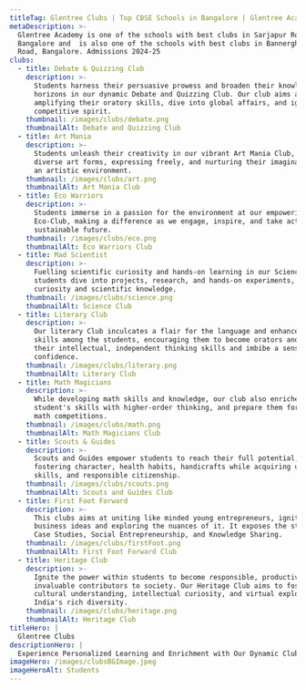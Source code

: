 ```yaml
---
titleTag: Glentree Clubs | Top CBSE Schools in Bangalore | Glentree Academy School
metaDescription: >-
  Glentree Academy is one of the schools with best clubs in Sarjapur Road,
  Bangalore and  is also one of the schools with best clubs in Bannerghatta
  Road, Bangalore. Admissions 2024-25
clubs:
  - title: Debate & Quizzing Club
    description: >-
      Students harness their persuasive prowess and broaden their knowledge
      horizons in our dynamic Debate and Quizzing Club. Our club aims at
      amplifying their oratory skills, dive into global affairs, and ignite
      competitive spirit.
    thumbnail: /images/clubs/debate.png
    thumbnailAlt: Debate and Quizzing Club
  - title: Art Mania
    description: >-
      Students unleash their creativity in our vibrant Art Mania Club, exploring
      diverse art forms, expressing freely, and nurturing their imagination in
      an artistic environment.
    thumbnail: /images/clubs/art.png
    thumbnailAlt: Art Mania Club
  - title: Eco Warriors
    description: >-
      Students immerse in a passion for the environment at our empowering
      Eco-Club, making a difference as we engage, inspire, and take action for a
      sustainable future.
    thumbnail: /images/clubs/eco.png
    thumbnailAlt: Eco Warriors Club
  - title: Mad Scientist
    description: >-
      Fuelling scientific curiosity and hands-on learning in our Science Club,
      students dive into projects, research, and hands-on experiments, building
      curiosity and scientific knowledge.
    thumbnail: /images/clubs/science.png
    thumbnailAlt: Science Club
  - title: Literary Club
    description: >-
      Our literary Club inculcates a flair for the language and enhance literary
      skills among the students, encouraging them to become orators and display
      their intellectual, independent thinking skills and imbibe a sense of
      confidence.
    thumbnail: /images/clubs/literary.png
    thumbnailAlt: Literary Club
  - title: Math Magicians
    description: >-
      While developing math skills and knowledge, our club also enriches
      student's skills with higher-order thinking, and prepare them for future
      math competitions.
    thumbnail: /images/clubs/math.png
    thumbnailAlt: Math Magicians Club
  - title: Scouts & Guides
    description: >-
      Scouts and Guides empower students to reach their full potential,
      fostering character, health habits, handicrafts while acquiring useful
      skills, and responsible citizenship.
    thumbnail: /images/clubs/scouts.png
    thumbnailAlt: Scouts and Guides Club
  - title: First Foot Forward
    description: >-
      This clubs aims at uniting like minded young entrepreneurs, igniting
      business ideas and exploring the nuances of it. It exposes the students to
      Case Studies, Social Entrepreneurship, and Knowledge Sharing.
    thumbnail: /images/clubs/firstFoot.png
    thumbnailAlt: First Foot Forward Club
  - title: Heritage Club
    description: >-
      Ignite the power within students to become responsible, productive, and
      invaluable contributors to society. Our Heritage Club aims to foster
      cultural understanding, intellectual curiosity, and virtual exploration of
      India's rich diversity.
    thumbnail: /images/clubs/heritage.png
    thumbnailAlt: Heritage Club
titleHero: |
  Glentree Clubs
descriptionHero: |
  Experience Personalized Learning and Enrichment with Our Dynamic Clubs
imageHero: /images/clubsBGImage.jpeg
imageHeroAlt: Students
---
```


